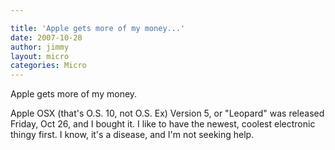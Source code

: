 ```yaml
---

title: 'Apple gets more of my money...'
date: 2007-10-28
author: jimmy
layout: micro
categories: Micro
---
```


Apple gets more of my money.

Apple OSX (that's O.S. 10, not O.S. Ex)  Version 5, or "Leopard" was released Friday, Oct 26, and I bought it.  I like to have the newest, coolest electronic thingy first.  I know, it's a disease, and I'm not seeking help. 
